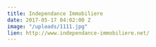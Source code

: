 ```yaml
---
title: Independance Immobiliere
date: 2017-05-17 04:02:00 Z
image: "/uploads/1111.jpg"
lien: http://www.independance-immobiliere.net/
---
```


